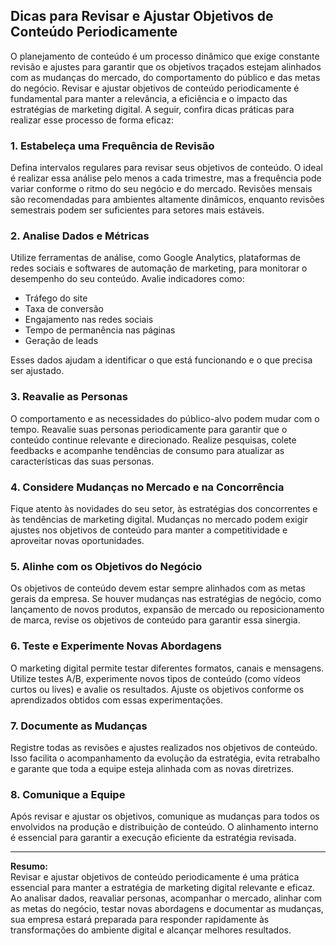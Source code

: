 
## Dicas para Revisar e Ajustar Objetivos de Conteúdo Periodicamente

O planejamento de conteúdo é um processo dinâmico que exige constante revisão e ajustes para garantir que os objetivos traçados estejam alinhados com as mudanças do mercado, do comportamento do público e das metas do negócio. Revisar e ajustar objetivos de conteúdo periodicamente é fundamental para manter a relevância, a eficiência e o impacto das estratégias de marketing digital. A seguir, confira dicas práticas para realizar esse processo de forma eficaz:

### 1. Estabeleça uma Frequência de Revisão

Defina intervalos regulares para revisar seus objetivos de conteúdo. O ideal é realizar essa análise pelo menos a cada trimestre, mas a frequência pode variar conforme o ritmo do seu negócio e do mercado. Revisões mensais são recomendadas para ambientes altamente dinâmicos, enquanto revisões semestrais podem ser suficientes para setores mais estáveis.

### 2. Analise Dados e Métricas

Utilize ferramentas de análise, como Google Analytics, plataformas de redes sociais e softwares de automação de marketing, para monitorar o desempenho do seu conteúdo. Avalie indicadores como:

- Tráfego do site
- Taxa de conversão
- Engajamento nas redes sociais
- Tempo de permanência nas páginas
- Geração de leads

Esses dados ajudam a identificar o que está funcionando e o que precisa ser ajustado.

### 3. Reavalie as Personas

O comportamento e as necessidades do público-alvo podem mudar com o tempo. Reavalie suas personas periodicamente para garantir que o conteúdo continue relevante e direcionado. Realize pesquisas, colete feedbacks e acompanhe tendências de consumo para atualizar as características das suas personas.

### 4. Considere Mudanças no Mercado e na Concorrência

Fique atento às novidades do seu setor, às estratégias dos concorrentes e às tendências de marketing digital. Mudanças no mercado podem exigir ajustes nos objetivos de conteúdo para manter a competitividade e aproveitar novas oportunidades.

### 5. Alinhe com os Objetivos do Negócio

Os objetivos de conteúdo devem estar sempre alinhados com as metas gerais da empresa. Se houver mudanças nas estratégias de negócio, como lançamento de novos produtos, expansão de mercado ou reposicionamento de marca, revise os objetivos de conteúdo para garantir essa sinergia.

### 6. Teste e Experimente Novas Abordagens

O marketing digital permite testar diferentes formatos, canais e mensagens. Utilize testes A/B, experimente novos tipos de conteúdo (como vídeos curtos ou lives) e avalie os resultados. Ajuste os objetivos conforme os aprendizados obtidos com essas experimentações.

### 7. Documente as Mudanças

Registre todas as revisões e ajustes realizados nos objetivos de conteúdo. Isso facilita o acompanhamento da evolução da estratégia, evita retrabalho e garante que toda a equipe esteja alinhada com as novas diretrizes.

### 8. Comunique a Equipe

Após revisar e ajustar os objetivos, comunique as mudanças para todos os envolvidos na produção e distribuição de conteúdo. O alinhamento interno é essencial para garantir a execução eficiente da estratégia revisada.

---

**Resumo:**  
Revisar e ajustar objetivos de conteúdo periodicamente é uma prática essencial para manter a estratégia de marketing digital relevante e eficaz. Ao analisar dados, reavaliar personas, acompanhar o mercado, alinhar com as metas do negócio, testar novas abordagens e documentar as mudanças, sua empresa estará preparada para responder rapidamente às transformações do ambiente digital e alcançar melhores resultados.
```
